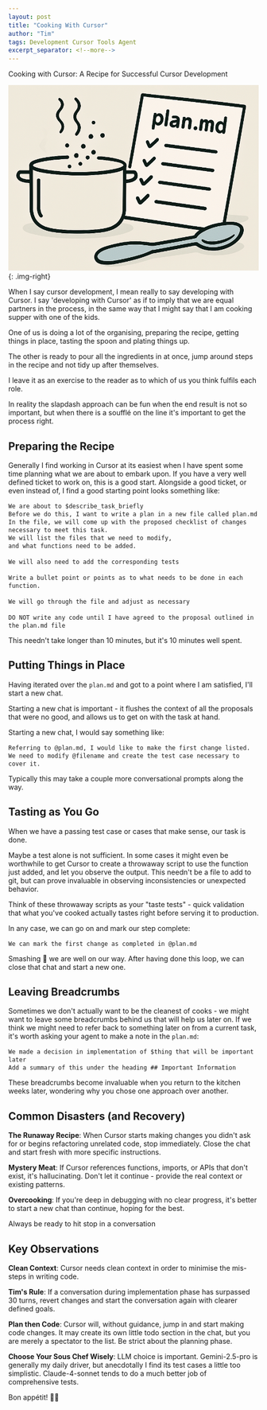 ```yaml
---
layout: post
title: "Cooking With Cursor"
author: "Tim"
tags: Development Cursor Tools Agent
excerpt_separator: <!--more-->
---
```

Cooking with Cursor: A Recipe for Successful Cursor Development
<!--more-->

![cursor recipe illustration](/assets/images/cursor_recipe.png){: .img-right}

When I say cursor development, I mean really to say developing with Cursor. I say 'developing with Cursor' as if to imply that we are equal partners in the process, in the same way that I might say that I am cooking supper with one of the kids.

One of us is doing a lot of the organising, preparing the recipe, getting things in place, tasting the spoon and plating things up. 

The other is ready to pour all the ingredients in at once, jump around steps in the recipe and not tidy up after themselves. 

I leave it as an exercise to the reader as to which of us you think fulfils each role.

In reality the slapdash approach can be fun when the end result is not so important, but when there is a soufflé on the line it's important to get the process right.

## Preparing the Recipe

Generally I find working in Cursor at its easiest when I have spent some time planning what we are about to embark upon. If you have a very well defined ticket to work on, this is a good start. Alongside a good ticket, or even instead of, I find a good starting point looks something like:

```
We are about to $describe_task_briefly 
Before we do this, I want to write a plan in a new file called plan.md
In the file, we will come up with the proposed checklist of changes 
necessary to meet this task. 
We will list the files that we need to modify, 
and what functions need to be added.

We will also need to add the corresponding tests

Write a bullet point or points as to what needs to be done in each function.

We will go through the file and adjust as necessary

DO NOT write any code until I have agreed to the proposal outlined in the plan.md file
```

This needn't take longer than 10 minutes, but it's 10 minutes well spent.

## Putting Things in Place

Having iterated over the `plan.md` and got to a point where I am satisfied, I'll start a new chat.

Starting a new chat is important - it flushes the context of all the proposals that were no good, and allows us to get on with the task at hand.

Starting a new chat, I would say something like:

```
Referring to @plan.md, I would like to make the first change listed.
We need to modify @filename and create the test case necessary to cover it.
```

Typically this may take a couple more conversational prompts along the way.

## Tasting as You Go

When we have a passing test case or cases that make sense, our task is done.

Maybe a test alone is not sufficient. In some cases it might even be worthwhile to get Cursor to create a throwaway script to use the function just added, and let you observe the output. This needn't be a file to add to git, but can prove invaluable in observing inconsistencies or unexpected behavior.

Think of these throwaway scripts as your "taste tests" - quick validation that what you've cooked actually tastes right before serving it to production.

In any case, we can go on and mark our step complete:

```
We can mark the first change as completed in @plan.md
```

Smashing 🚀 we are well on our way. After having done this loop, we can close that chat and start a new one.

## Leaving Breadcrumbs

Sometimes we don't actually want to be the cleanest of cooks - we might want to leave some breadcrumbs behind us that will help us later on. If we think we might need to refer back to something later on from a current task, it's worth asking your agent to make a note in the `plan.md`:

```
We made a decision in implementation of $thing that will be important later
Add a summary of this under the heading ## Important Information
```

These breadcrumbs become invaluable when you return to the kitchen weeks later, wondering why you chose one approach over another.

## Common Disasters (and Recovery)

**The Runaway Recipe**: When Cursor starts making changes you didn't ask for or begins refactoring unrelated code, stop immediately. Close the chat and start fresh with more specific instructions.

**Mystery Meat**: If Cursor references functions, imports, or APIs that don't exist, it's hallucinating. Don't let it continue - provide the real context or existing patterns.

**Overcooking**: If you're deep in debugging with no clear progress, it's better to start a new chat than continue, hoping for the best.

Always be ready to hit stop in a conversation

## Key Observations

**Clean Context**: Cursor needs clean context in order to minimise the mis-steps in writing code.

**Tim's Rule**: If a conversation during implementation phase has surpassed 30 turns, revert changes and start the conversation again with clearer defined goals.

**Plan then Code**: Cursor will, without guidance, jump in and start making code changes. It may create its own little todo section in the chat, but you are merely a spectator to the list. Be strict about the planning phase.

**Choose Your Sous Chef Wisely**: LLM choice is important. Gemini-2.5-pro is generally my daily driver, but anecdotally I find its test cases a little too simplistic. Claude-4-sonnet tends to do a much better job of comprehensive tests.

Bon appétit! 👨‍🍳